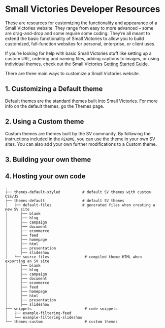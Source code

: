 # Small Victories Developer Resources

These are resources for customizing the functionality and appearance of a Small Victories website. They range from easy to more advanced – some are drag-and-drop and some require some coding. They’re all meant to extend the basic functionality of Small Victories to allow you to build customized, full-function websites for personal, enterprise, or client uses.

If you’re looking for help with basic Small Victories stuff like setting up a custom URL, ordering and naming files, adding captions to images, or using individual themes, check out the Small Victories [Getting Started Guide](http://docs.smallvictori.es).

There are three main ways to customize a Small Victories website.

## 1. Customizing a Default theme
Default themes are the standard themes built into Small Victories. For more info on the default themes, go the Themes page.

## 2. Using a Custom theme
Custom themes are themes built by the SV community. By following the instructions included in the `README`, you can use the theme in your own SV sites. You can also add your own further modifications to a Custom theme.

## 3. Building your own theme

## 4. Hosting your own code

```
.
├── themes-default-styled          # default SV themes with custom CSS/JS 
├── themes-default                 # default SV themes
│   ├── default-files              # generated files when creating a new SV site
│      ├── blank
│      ├── blog
│      ├── campaign
│      ├── document
│      ├── ecommerce
│      ├── feed
│      ├── homepage
│      ├── html
│      ├── presentation
│      ├── slideshow
│   └── source-files                # compiled theme HTML when exporting an SV site
│      ├── blank
│      ├── blog
│      ├── campaign
│      ├── document
│      ├── ecommerce
│      ├── feed
│      ├── homepage
│      ├── html
│      ├── presentation
│      ├── slideshow
├── snippets                        # code snippets
│   ├── example-filtering-feed  
│   └── example-filtering-slideshow
└── themes-custom                   # custom themes
```
